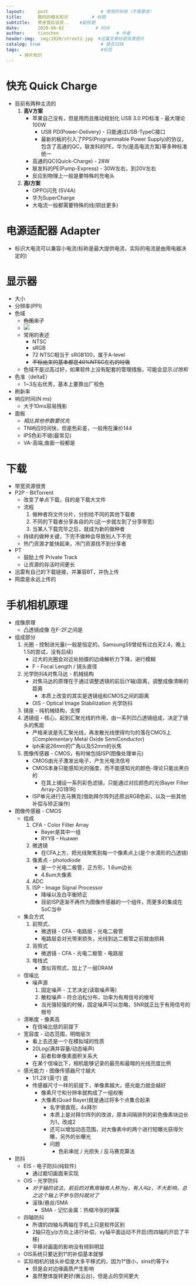 ```yaml
---
layout:     post                    # 使用的布局（不需要改）
title:      数码的相关知识         # 标题 
subtitle:   茶余饭后谈资..    #副标题
date:       2020-06-02            # 时间
author:     tianchen                      # 作者
header-img:  img/2020/street2.jpg  #这篇文章标题背景图片  
catalog: true                       # 是否归档
tags:                               #标签
     - 碎片知识
---
```


# 快充 Quick Charge
* 目前有两种主流的
     1. **高V方案**
          * 苹果自己没有，但是用而且推动规划化 USB 3.0 PD标准 - 最大理论100W
               * USB PD(Power-Delivery) - 只能通过USB-TypeC接口
               * 最新的板的引入了PPS(Programmable Power Supply)的协议，包含了高通的QC，联发科的PE，华为(是高电流方案)等多种标准统一
          * 高通的QC(Quick-Charge) - 28W
          * 联发科的PE(Pump-Express) - 30W左右，到20V左右
          * 反应到物理上一般是要特殊的充电头
     2. **高I方案**
          * OPPO闪充 (5V4A)
          * 华为SuperCharge
          * 大电流一般都需要特殊的线(铜丝更多)

# 电源适配器 Adapter
* 标识大电流可以兼容小电流(标称是最大提供电流，实际的电流是由用电器决定的)

# 显示器
* 大小
* 分辨率(PPI)
* 色域
     * ~~色图来了~~
     * ![](https://github.com/A-suozhang/MyPicBed/raw/master/img/20191014103936.png)
     * 常用的表述
          * NTSC 
          * sRGB
          * 72 NTSC相当于 sRGB100，属于A-level
          * ~~不标出来的基本都是40%NTSC左右的垃圾~~
     * 色域不是过高过好，如果软件上没有配套的管理措施，可能会显示*过饱和*
* 色准（deltaE）
     * 1~3左右优秀，基本上要靠出厂校色
* 刷新率
* 响应时间(N ms)
     * 大于10ms容易残影
* 面板
     * *相比其他参数要优先*
     * TN响应时间快，但是色彩差，一般用在廉价144
     * IPS色彩不错(最常见)
     * VA-高端,曲面一般都是


# 下载

* 带宽资源很贵
* P2P - BitTorrent
     * 改变了单点下载，目的是下载大文件
     * 流程
          1. 做种者将文件分片，分别给不同的其他下载者
          2. 不同的下载者分享各自的片(这一步就左到了分享带宽)
          3. 当某人下载完毕之后，就成为新的做种者
     * 持续的做种关键，下完不做种会导致别人下不完
     * 热门资源才能快起来，冷门资源找不到分享者
* PT
     * 鼓励上传 Private Track
     * 让资源的存活时间更长
* 迅雷有自己的下载链接，并兼容BT，并伪上传
* 网盘是永远上传的


# 手机相机原理

* 成像原理
     * 凸透镜成像 在F-2F之间是
* 组成部分
     1. 光圈 - 控制进光量(一般是恒定的，SamsungS9曾经有过白天2.4，晚上1.5的尝试，没有后续)
          * 过大的光圈会对近处拍摄的边缘解析力下降，进行模糊
          * F - Focal Length / 镜头直径
     2. 光学防抖&对焦马达 - 机械结构
          * 对焦马达的原理在于通过调整透镜的前后(Y轴)距离，调整成像清晰的距离
               * 本质上改变的其实是透镜组和CMOS之间的距离
          * OIS - Optical Image Stabilization 光学防抖
     3. 镜座 - 纯机械结构，支撑
     4. 透镜组 - 核心，起到汇聚光线的作用，由一系列凹凸透镜组成，决定了镜头的焦距
          * 严格来说是先汇聚光线，再发散光线使得均匀的落在CMOS上(Complementary Metal Oxide SemiConductor)
          * Iph来说26mm的广角以及52mm的长焦
     5. 图像传感器 - CMOS，有时候包括ISP(图像处理单元)
          * CMOS由光子激发出电子，产生光电流信号
          * CMOS本身只能感知光的强度，而不能感知光的颜色-理论只能出黑白的
               * 在其上铺设一系列彩色滤镜，只能通过对应颜色的光(Bayer Filter Array-2G1B1R)
          * ISP单元进行去马赛克(借助拜尔阵列还原出RGB色彩，以及一些其他补偿与矫正操作) 
* 图像传感器 - CMOS
     * 组成
          1. CFA - Color Filter Array 
               * Bayer是其中一组
               * RYYB - Huawei
          2. 微透镜
               * 在CFA上方，把光线聚焦到每一个像素点上(是个水滴形的凸透镜)
          3. 像素点 - photodiode
               * 是一个光电二极管，正方形，1.6um边长
               * 4.8um大像素
          4. ADC
          5. ISP - Image Signal Processor
               * 降噪以及白平衡矫正
               * 目前ISP逐渐不再作为图像传感器的一个组件，而更多的集成在SoC当中
     * 集合方式
          1. 前照式、
               * 微透镜 - CFA - 电路层 - 光电二极管
               * 电路层会对光带来损失，光线到达二极管之前就由损耗
          2. 背照式
               * 微透镜 - CFA - 光电二极管 - 电路层
          3. 堆栈式
               * 类似背照式，加上了一层DRAM
     * 信噪比
          * 噪声源
               1. 固定噪声 - 工艺决定(读取噪声等)
               2. 散粒噪声 - 符合泊松分布，功率为有用信号的根号
               * 当光强较强的时候，固定噪声可以忽略，SNR就正比于有用信号的根号
     * 清晰度 - 像素高
          * 在信噪比低的前提下
     * 宽容度 - 动态范围，明暗层次
          * 看上去还是一个在模拟域的性质
          * 20Log(满井容量/动态噪声)
               * 前者和单像素面积关系大
          * 在某个信噪比下，相机能够记录的最亮和最暗的光线亮度比例
     * 感光能力 - 图像传感器尺寸越大
          * 1/1.28‘(英寸) 底
          * 传感器尺寸一样的前提下，单像素越大，感光能力就会越好
               * 像素尺寸和分辨率就构成了一组权衡
               * 大像素(Quad Bayer)就是通过将多个点集合起来
                    * 名字很直观，4x拜尔
                    * 本质上是对拜尔阵列的改进，原本间隔排列的彩色像素块边长为1，改成2
                    * 还可以增加动态范围，对大像素中的两个进行短曝光获得欠曝，另外的长曝光
                    * 问题
                         * 色彩串扰 / 光损失 / 反马赛克算法
* 防抖
     * EIS - 电子防抖(纯软件)
          * 通过裁切画面来实现
     * OIS - 光学防抖
          * *对于轴的说法，前后的对焦用轴有人称为y，有人叫z，不大影响，总之这个轴上不参与防抖就对了*
          * 滚珠/悬丝/SMA
               * SMA - 记忆金属：热缩冷张的弹簧
     * 四轴防抖
          * 所谓的四轴与两轴在手机上只是软件区别
          * 2轴只在y/p方向上进行补偿，xy轴平面运动不开启(而四轴的开启了平移)
          * 平移对画面的影响没有倾斜明显
     * OIS系统只要达到1°的补偿基本就够
     * 实际相机的镜头补偿是大多平移式的，因为1°很小，sinx约等于x
          * 但是会对边缘画质产生影响
          * 虽然整体旋转更好(微云台)，但是占的空间更大


